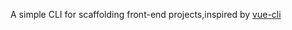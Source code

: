 A simple CLI for scaffolding front-end projects,inspired by [vue-cli](https://github.com/vuejs/vue-cli/)